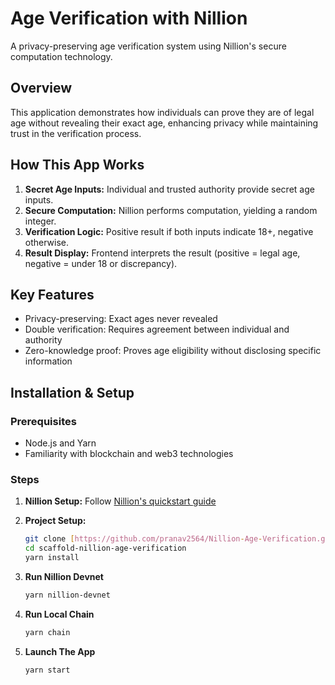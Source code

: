 # Age Verification with Nillion

A privacy-preserving age verification system using Nillion's secure computation technology.

## Overview

This application demonstrates how individuals can prove they are of legal age without revealing their exact age, enhancing privacy while maintaining trust in the verification process.

## How This App Works

1. **Secret Age Inputs:** Individual and trusted authority provide secret age inputs.
2. **Secure Computation:** Nillion performs computation, yielding a random integer.
3. **Verification Logic:** Positive result if both inputs indicate 18+, negative otherwise.
4. **Result Display:** Frontend interprets the result (positive = legal age, negative = under 18 or discrepancy).

## Key Features

- Privacy-preserving: Exact ages never revealed
- Double verification: Requires agreement between individual and authority
- Zero-knowledge proof: Proves age eligibility without disclosing specific information

## Installation & Setup

### Prerequisites

- Node.js and Yarn
- Familiarity with blockchain and web3 technologies

### Steps

1. **Nillion Setup:**
   Follow [Nillion's quickstart guide](https://docs.nillion.com/js-quickstart)

2. **Project Setup:**
   ```bash
   git clone [https://github.com/pranav2564/Nillion-Age-Verification.git]
   cd scaffold-nillion-age-verification
   yarn install

3. **Run Nillion Devnet**
    ```bash
    yarn nillion-devnet

4.  **Run Local Chain**
    ```bash
    yarn chain

5.  **Launch The App**
    ```bash
    yarn start